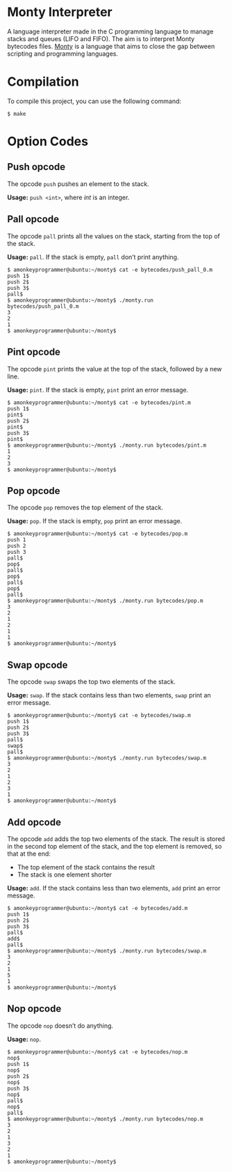 # Monty Interpreter

A language interpreter made in the C programming language to manage stacks and queues (LIFO and FIFO). The aim is to interpret Monty bytecodes files. [Monty](http://montyscoconut.github.io/) is a language that aims to close the gap between scripting and programming languages.

# Compilation

To compile this project, you can use the following command:

```
$ make
```

# Option Codes

## Push opcode

The opcode `push` pushes an element to the stack.

**Usage:** `push <int>`, where *int* is an integer.

## Pall opcode

The opcode `pall` prints all the values on the stack, starting from the top of the stack.

**Usage:** `pall`. If the stack is empty, `pall` don’t print anything.

```
$ amonkeyprogrammer@ubuntu:~/monty$ cat -e bytecodes/push_pall_0.m
push 1$
push 2$
push 3$
pall$
$ amonkeyprogrammer@ubuntu:~/monty$ ./monty.run bytecodes/push_pall_0.m
3
2
1
$ amonkeyprogrammer@ubuntu:~/monty$
```

## Pint opcode

The opcode `pint` prints the value at the top of the stack, followed by a new line.

**Usage:** `pint`. If the stack is empty, `pint` print an error message.

```
$ amonkeyprogrammer@ubuntu:~/monty$ cat -e bytecodes/pint.m
push 1$
pint$
push 2$
pint$
push 3$
pint$
$ amonkeyprogrammer@ubuntu:~/monty$ ./monty.run bytecodes/pint.m
1
2
3
$ amonkeyprogrammer@ubuntu:~/monty$
```

## Pop opcode

The opcode `pop` removes the top element of the stack.

**Usage:** `pop`. If the stack is empty, `pop` print an error message.

```
$ amonkeyprogrammer@ubuntu:~/monty$ cat -e bytecodes/pop.m
push 1
push 2
push 3
pall$
pop$
pall$
pop$
pall$
pop$
pall$
$ amonkeyprogrammer@ubuntu:~/monty$ ./monty.run bytecodes/pop.m
3
2
1
2
1
1
$ amonkeyprogrammer@ubuntu:~/monty$
```

## Swap opcode

The opcode `swap` swaps the top two elements of the stack.

**Usage:** `swap`. If the stack contains less than two elements, `swap` print an error message.

```
$ amonkeyprogrammer@ubuntu:~/monty$ cat -e bytecodes/swap.m
push 1$
push 2$
push 3$
pall$
swap$
pall$
$ amonkeyprogrammer@ubuntu:~/monty$ ./monty.run bytecodes/swap.m
3
2
1
2
3
1
$ amonkeyprogrammer@ubuntu:~/monty$
```

## Add opcode

The opcode `add` adds the top two elements of the stack. The result is stored in the second top element of the stack, and the top element is removed, so that at the end:

* The top element of the stack contains the result
* The stack is one element shorter

**Usage:** `add`. If the stack contains less than two elements, `add` print an error message.

```
$ amonkeyprogrammer@ubuntu:~/monty$ cat -e bytecodes/add.m
push 1$
push 2$
push 3$
pall$
add$
pall$
$ amonkeyprogrammer@ubuntu:~/monty$ ./monty.run bytecodes/swap.m
3
2
1
5
1
$ amonkeyprogrammer@ubuntu:~/monty$
```

## Nop opcode

The opcode `nop` doesn’t do anything.

**Usage:** `nop`.

```
$ amonkeyprogrammer@ubuntu:~/monty$ cat -e bytecodes/nop.m
nop$
push 1$
nop$
push 2$
nop$
push 3$
nop$
pall$
nop$
pall$
$ amonkeyprogrammer@ubuntu:~/monty$ ./monty.run bytecodes/nop.m
3
2
1
3
2
1
$ amonkeyprogrammer@ubuntu:~/monty$
```
